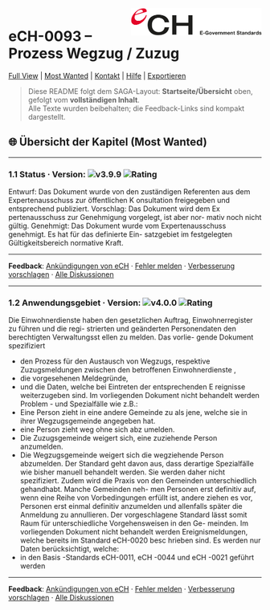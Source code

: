 [//]: # (Dieser Kommentar wird nicht gerendert und bleibt nur im Raw/Edit sichtbar.)
[//]: # (Du kannst mehrere Zeilen anlegen, am besten pro Zeile einen Eintrag.)
[hidden-note]: <> (Interne Notiz: diese Definition wird nicht angezeigt, nur im Raw sichtbar)

<img src="../Bilder/logo.svg" alt="Logo eCH" width="260" align="right">

# eCH-0093 – Prozess Wegzug / Zuzug

[Full View](../README.md) | [Most Wanted](../Most_wanted_view/README.md) | [Kontakt](./Kontakt.md) | [Hilfe](./Hilfe.md) | [Exportieren](./Exportieren.md)

> Diese README folgt dem SAGA-Layout: **Startseite/Übersicht** oben, gefolgt vom **vollständigen Inhalt**.  
> Alle Texte wurden beibehalten; die Feedback-Links sind kompakt dargestellt.

## 🌐 Übersicht der Kapitel (Most Wanted)

---
<a id="1-1-status-4"></a>
### 1.1 Status · Version: ![v3.9.9](https://img.shields.io/badge/version-4.0.2-blue) ![Rating](https://img.shields.io/badge/Rating-★★★★★-informational)

Entwurf: Das Dokument wurde von den zuständigen Referenten aus dem Expertenausschuss zur
öffentlichen K onsultation freigegeben und entsprechend publiziert.
Vorschlag: Das Dokument wird dem Ex pertenausschuss zur Genehmigung vorgelegt, ist aber nor-
mativ noch nicht gültig.
Genehmigt: Das Dokument wurde vom Expertenausschuss genehmigt. Es hat für das definierte Ein-
satzgebiet im festgelegten Gültigkeitsbereich normative Kraft.

---
**Feedback**: [Ankündigungen von eCH](https://github.com/MariaPelli/eCH-0093_Prozess_Wegzug_Zuzug_V6/discussions/categories/announcements) ·  [Fehler melden](https://github.com/MariaPelli/eCH-0093_Prozess_Wegzug_Zuzug_V6/discussions/categories/Q&A) · [Verbesserung vorschlagen](https://github.com/MariaPelli/eCH-0093_Prozess_Wegzug_Zuzug_V6/discussions/categories/Ideas) · [Alle Diskussionen](https://github.com/MariaPelli/eCH-0093_Prozess_Wegzug_Zuzug_V6/discussions/)

---
<a id="1-1-status-4"></a>
### 1.2 Anwendungsgebiet · Version: ![v4.0.0](https://img.shields.io/badge/version-4.0.2-blue) ![Rating](https://img.shields.io/badge/Rating-★★★★☆-informational)
Die Einwohnerdienste haben den gesetzlichen Auftrag, Einwohnerregister zu führen und die regi-
strierten und geänderten Personendaten den berechtigten Verwaltungsst ellen zu melden. Das vorlie-
gende Dokument spezifiziert
- den Prozess für den Austausch von Wegzugs, respektive Zuzugsmeldungen zwischen den
betroffenen Einwohnerdienste ,
- die vorgesehenen Meldegründe,
- und die Daten, welche bei Eintreten der entsprechenden E reignisse weiterzugeben sind.
Im vorliegenden Dokument nicht behandelt werden Problem - und Spezialfälle wie z.B.:
- Eine Person zieht in eine andere Gemeinde zu als jene, welche sie in ihrer Wegzugsgemeinde
angegeben hat.
- eine Person zieht weg ohne sich abz umelden.
- Die Zuzugsgemeinde weigert sich, eine zuziehende Person anzumelden.
- Die Wegzugsgemeinde weigert sich die wegziehende Person abzumelden.
Der Standard geht davon aus, dass derartige Spezialfälle wie bisher manuell behandelt werden. Sie
werden daher nicht spezifiziert.
Zudem wird die Praxis von den Gemeinden unterschiedlich gehandhabt. Manche Gemeinden neh-
men Personen erst definitiv auf, wenn eine Reihe von Vorbedingungen erfüllt ist, andere ziehen es
vor, Personen erst einmal definitiv anzumelden und allenfalls später die Anmeldung zu annullieren.
Der vorgeschlagene Standard lässt somit Raum für unterschiedliche Vorgehensweisen in den Ge-
meinden.
Im vorliegenden Dokument nicht behandelt werden Ereignismeldungen, welche bereits im Standard
eCH-0020 besc hrieben sind.
Es werden nur Daten berücksichtigt, welche:
- in den Basis -Standards eCH-0011, eCH -0044 und eCH -0021 geführt werden

---
**Feedback**: [Ankündigungen von eCH](https://github.com/MariaPelli/eCH-0093_Prozess_Wegzug_Zuzug_V6/discussions/categories/announcements) ·  [Fehler melden](https://github.com/MariaPelli/eCH-0093_Prozess_Wegzug_Zuzug_V6/discussions/categories/Q&A) · [Verbesserung vorschlagen](https://github.com/MariaPelli/eCH-0093_Prozess_Wegzug_Zuzug_V6/discussions/categories/Ideas) · [Alle Diskussionen](https://github.com/MariaPelli/eCH-0093_Prozess_Wegzug_Zuzug_V6/discussions/)








